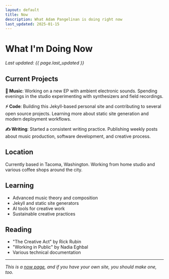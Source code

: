 ```yaml
---
layout: default
title: Now
description: What Adam Pangelinan is doing right now
last_updated: 2025-01-15
---
```


# What I'm Doing Now

*Last updated: {{ page.last_updated }}*

## Current Projects

**🎵 Music**: Working on a new EP with ambient electronic sounds. Spending evenings in the studio experimenting with synthesizers and field recordings.

**⚡ Code**: Building this Jekyll-based personal site and contributing to several open source projects. Learning more about static site generation and modern deployment workflows.

**✍️ Writing**: Started a consistent writing practice. Publishing weekly posts about music production, software development, and creative process.

## Location

Currently based in Tacoma, Washington. Working from home studio and various coffee shops around the city.

## Learning

- Advanced music theory and composition
- Jekyll and static site generators
- AI tools for creative work
- Sustainable creative practices

## Reading

- "The Creative Act" by Rick Rubin
- "Working in Public" by Nadia Eghbal
- Various technical documentation

---

*This is a [now page](https://nownownow.com/about), and if you have your own site, you should make one, too.*